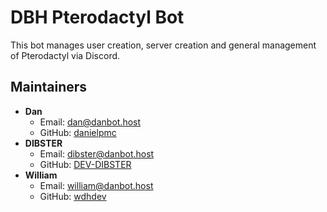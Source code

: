 # DBH Pterodactyl Bot
This bot manages user creation, server creation and general management of Pterodactyl via Discord.

## Maintainers
- **Dan**
    - Email: dan@danbot.host
    - GitHub: [danielpmc](https://github.com/danielpmc)
- **DIBSTER**
    - Email: dibster@danbot.host
    - GitHub: [DEV-DIBSTER](https://github.com/DEV-DIBSTER)
- **William**
    - Email: william@danbot.host
    - GitHub: [wdhdev](https://github.com/wdhdev)

    
